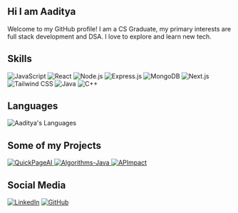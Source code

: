 ## Hi I am Aaditya

Welcome to my GitHub profile! I am a CS Graduate, my primary interests are full stack development and DSA. I love to explore and learn new tech.

## Skills
<img src="https://img.shields.io/badge/JavaScript-F7DF1E?style=for-the-badge&logo=javascript&logoColor=black" alt="JavaScript"/> <img src="https://img.shields.io/badge/React-61DAFB?style=for-the-badge&logo=react&logoColor=black" alt="React"/> <img src="https://img.shields.io/badge/Node.js-339933?style=for-the-badge&logo=node.js&logoColor=white" alt="Node.js"/> <img src="https://img.shields.io/badge/Express.js-000000?style=for-the-badge&logo=express&logoColor=white" alt="Express.js"/> <img src="https://img.shields.io/badge/MongoDB-47A248?style=for-the-badge&logo=mongodb&logoColor=white" alt="MongoDB"/> <img src="https://img.shields.io/badge/Next.js-000000?style=for-the-badge&logo=next.js&logoColor=white" alt="Next.js"/><img src="https://img.shields.io/badge/TailwindCSS-06B6D4?style=for-the-badge&logo=tailwindcss&logoColor=white" alt="Tailwind CSS"/> <img src="https://img.shields.io/badge/Java-007396?style=for-the-badge&logo=java&logoColor=white" alt="Java"/> <img src="https://img.shields.io/badge/C++-00599C?style=for-the-badge&logo=c%2B%2B&logoColor=white" alt="C++"/>


## Languages
![Aaditya's Languages](https://github-readme-stats.vercel.app/api/top-langs/?username=AadityaNayak&layout=compact&theme=react)

## Some of my Projects

<p align="left">
  <a href="https://github.com/AadityaNayak/QuickPageAI">
    <img src="https://github-readme-stats.vercel.app/api/pin/?username=AadityaNayak&repo=QuickPageAI&theme=dark" alt="QuickPageAI" />
  </a>
  <a href="https://github.com/AadityaNayak/Algorithms-Java">
    <img src="https://github-readme-stats.vercel.app/api/pin/?username=AadityaNayak&repo=Algorithms-Java&theme=dark" alt="Algorithms-Java" />
  </a>
  <a href="https://github.com/AadityaNayak/APImpact">
    <img src="https://github-readme-stats.vercel.app/api/pin/?username=AadityaNayak&repo=APImpact&theme=dark" alt="APImpact" />
  </a>
</p>

## Social Media
<a href="https://www.linkedin.com/in/aaditya-nayak-an73a8208/"><img alt="LinkedIn" src="https://img.shields.io/badge/LinkedIn-0077B5?style=for-the-badge&logo=linkedin&logoColor=white"/></a> <a href="https://github.com/AadityaNayak"><img alt="GitHub" src="https://img.shields.io/badge/GitHub-100000?style=for-the-badge&logo=github&logoColor=white"/></a>
